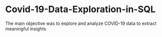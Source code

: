 # Covid-19-Data-Exploration-in-SQL
The main objective was to explore and analyze COVID-19 data to extract meaningful insights

